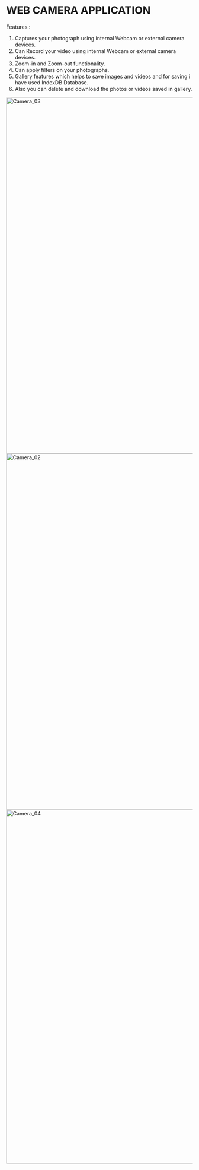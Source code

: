 # WEB CAMERA APPLICATION
Features :
1. Captures your photograph using internal Webcam or external camera devices.
2. Can Record your video using internal Webcam or external camera devices.
3. Zoom-in and Zoom-out functionality.
4. Can apply filters on your photographs.
5. Gallery features which helps to save images and videos and for saving i have used IndexDB Database.
6. Also you can delete and download the photos or videos saved in gallery.

<img width="958" alt="Camera_03" src="https://user-images.githubusercontent.com/75531763/123199031-c005fe80-d4cb-11eb-8123-e6c79dea5868.png">
<img width="958" alt="Camera_02" src="https://user-images.githubusercontent.com/75531763/123199034-c1cfc200-d4cb-11eb-8004-13e2f554a8ad.png">
<img width="953" alt="Camera_04" src="https://user-images.githubusercontent.com/75531763/123199038-c3998580-d4cb-11eb-8fe8-7901861f8b28.png">


